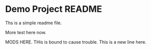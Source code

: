 # Demo Project README

Ths is a simple readme file.

More test here now.

MODS HERE.
THis is bound to cause trouble.
This is a new line here.
